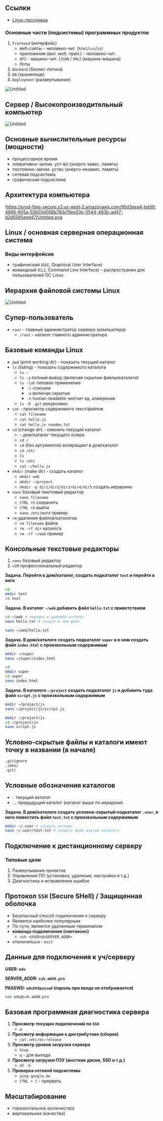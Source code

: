 ## Ссылки

- [Linux-песочница](https://bellard.org/jslinux/vm.html?url=alpine-x86.cfg&mem=192)

### Основные части (подсистемы) программных продуктов

1. `Frontend` (интерфейс)
    - веб-сайты - человеко-чит. (`html`/`css`/`js`)
    - приложения (вкл. моб. прил.) - человеко-чит.
    - `API` - машино-чит. (`JSON` / `XML`) (машина-машина)
    - боты
2. `Backend` (бизнес-логика)
3. `DB` (хранилище)
4. `Deployment` (развертывание)

![Untitled](https://prod-files-secure.s3.us-west-2.amazonaws.com/95d3eea4-bdd9-4866-805a-55b03d066b78/4d7db70d-ed12-4170-99a3-59d3ca4081ea/Untitled.png)

## Сервер / Высокопроизводительный компьютер

![Untitled](https://prod-files-secure.s3.us-west-2.amazonaws.com/95d3eea4-bdd9-4866-805a-55b03d066b78/37ab223b-da7d-4948-a142-9dadf1c7a406/Untitled.png)

## Основные вычислительные ресурсы (мощности)

- процессорное время
- оперативно-запом. уст-во (энерго-завис. память)
- постоянно-запом. уство (энерго-независ. память)
- сетевая подсистема
- графическая подсистема

## Архитектура компьютера

!https://prod-files-secure.s3.us-west-2.amazonaws.com/95d3eea4-bdd9-4866-805a-55b03d066b78/b79ee03e-0544-483b-ad47-d2d5585eed47/Untitled.png

## Linux / основная серверная операционная система

### Виды интерфейсов

- графический (`GUI`, Graphical User Interface)
- командный (`CLI`, Command Line Interface) - распространен для пользователей ОС Linux

## Иерархия файловой системы Linux

![Untitled](https://prod-files-secure.s3.us-west-2.amazonaws.com/95d3eea4-bdd9-4866-805a-55b03d066b78/c2e79875-e2ea-4829-a265-890e136de9a1/Untitled.png)

## Супер-пользователь

- `root` - главный администратор сервера (компьютера)
    - `/root` - каталог главного администратора

## Базовые команды Linux

- `pwd` (print working dir) - показать текущий каталог
- `ls` (listing) - показать содержимого каталога
    - `ls ~`
    - `ls -a` полный вывод (включая скрытые файлы/каталоги)
    - `ls -lah` типовое применение
        - `-l` списком
        - `-a` включая скрытые
        - `-h` human-readable чел/чит ед. измерения
    - `ls -R .git` рекурсивно
- `cat` - просмотр содержимого текст/файлов
    - `cat filename`
    - `cat hello.js`
    - `cat hello.js readme.txt`
- `cd` (change dir) - сменить текущий каталог
    - `~` дом/каталог текущего юзера
    - `cd /`
    - `cd` (без аргументов) возвращает в дом/каталог
    - `cd /etc`
    - `ls`
    - `ls /etc`
    - `cat ~/hello.js`
- `mkdir` (make dir) - создать каталог
    - `mkdir web`
    - `mkdir ~/project`
    - `mkdir -p dir1/dir2/dir3/dir4/dir5` создать иерархию
- `nano` базовый текстовый редактор
    - `nano filename`
    - `CTRL +S` сохранить
    - `CTRL +X` выйти
    - `nano /etc/motd` пример
- `rm` удаление файлов/каталогов
    - `rm filename` файла
    - `rm -rf dir` каталога
    - `rm -rf ~/web` пример

## Консольные текстовые редакторы

1. `nano` базовый редактор
2. `vIM` профессиональный редактор

**Задача. Перейти в дом/каталог, создать подкаталог `test` и перейти в него**

```bash
cd
mkdir test
cd test
```

**Задача. В каталог `~/web` добавить файл `hello.txt` с приветствием** 

```bash
cd ~/web # перешел в целевой каталог
nano hello.txt # создал в нем файл
```

```bash
nano ~/web/hello.txt
```

**Задача. В дом/каталоге создать подкаталог `super` и в нем создать файл `index.html` с произвольным содержимым**

```bash
mkdir ~/super
nano ~/super/index.html
```

```bash
cd
mkdir super
cd super
nano index.html
```

**Задача. В каталоге `~/project` создать подкаталог `js` и добавить туда файл `script.js` с произвольным содержимым**

```bash
mkdir ~/project/js
nano ~/project/js/script.js
```

```bash
mkdir ~/project/js
cd ~/project/js
nano script.js
```

## Условно-скрытые файлы и каталоги имеют точку в названии (в начале)

```bash
.gitignore
.idea/
.git/
```

## Условные обозначения каталогов

- `.` текущий каталог
- `..` предыдущий каталог (каталог выше по иерархии)

**Задача. В дом/каталоге создать условно-скрытый подкаталог `.user`, в него поместить файл `test.txt` с произвольным содержимым**

```bash
mkdir ~/.user # создать каталог
nano ~/.user/test.txt # создать файл внутри каталога
```

## Подключение к дистанционному серверу

### Типовые цели

1. Развертывание проектов
2. Управление ПО (установка, удаление, настройка и т.д.)
3. Диагностика и исправление ошибок

## Протокол `SSH` (Secure SHell) / Защищенная оболочка

- Безопасный способ подключения к серверу
- Является наиболее популярным
- По сути, является удаленным терминалом
- **команда подключения (синтаксис)**
    - `ssh <USER>@<SERVER_ADDR>`
- отключиться - `exit`

## Данные для подключения к уч/серверу

**USER: `edu`**

**SERVER_ADDR: `ssh.ab88.pro`**

**PASSWD: `edu888passwd` (пароль при вводе не отображается)**

```bash
ssh edu@ssh.ab88.pro
```

## Базовая программная диагностика сервера

1. **Просмотр текущих подключений по `SSH`**
    - `w`
2. **Просмотр информации о дистрибутиве (сборке)**
    - `cat /etc/os-release`
3. **Просмотр уровня загрузки сервера**
    - `htop`
    - `q` - для выхода
4. **Просмотр загрузки ПЗУ (жесткие диски, SSD и т.д.)**
    - `df -h`
5. **Проверка сетевой подсистемы**
    - `ping google.de`
    - `CTRL + C` - прервать

## Масштабирование

- горизонтальное (количество)
- вертикальное (качество)